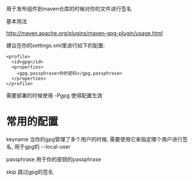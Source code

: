 用于发布组件到maven仓库的时候对你的文件进行签名



基本用法

http://maven.apache.org/plugins/maven-gpg-plugin/usage.html



建议在你的settings.xml里进行如下的配置:

    <profile>
      <id>gpg</id>
      <properties>
        <gpg.passphrase>你的密码</gpg.passphrase>
      </properties>
    </profile>


需要部署的时候使用 -Pgpg 使得配置生效



# 常用的配置

keyname 当你的gpg管理了多个用户的时候, 需要使用它来指定哪个用户进行签名, 用于gpg的 --local-user

passphrase 用于你的密钥的passphrase

skip 跳过gpg的签名

